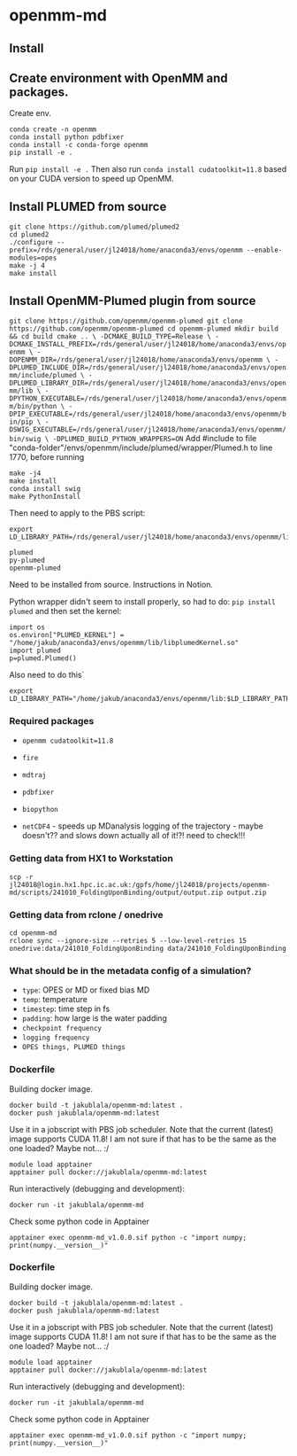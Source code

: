 # openmm-md

## Install

## Create environment with OpenMM and packages.
Create env.
```
conda create -n openmm
conda install python pdbfixer
conda install -c conda-forge openmm
pip install -e .
```

Run `pip install -e .`
Then also run `conda install cudatoolkit=11.8` based on your CUDA version to speed up OpenMM.

## Install PLUMED from source
```
git clone https://github.com/plumed/plumed2
cd plumed2
./configure --prefix=/rds/general/user/jl24018/home/anaconda3/envs/openmm --enable-modules=opes
make -j 4
make install
```

## Install OpenMM-Plumed plugin from source

``
git clone https://github.com/openmm/openmm-plumed
git clone https://github.com/openmm/openmm-plumed
cd openmm-plumed
mkdir build && cd build
cmake .. \
  -DCMAKE_BUILD_TYPE=Release \
  -DCMAKE_INSTALL_PREFIX=/rds/general/user/jl24018/home/anaconda3/envs/openmm \
  -DOPENMM_DIR=/rds/general/user/jl24018/home/anaconda3/envs/openmm \
  -DPLUMED_INCLUDE_DIR=/rds/general/user/jl24018/home/anaconda3/envs/openmm/include/plumed \
  -DPLUMED_LIBRARY_DIR=/rds/general/user/jl24018/home/anaconda3/envs/openmm/lib \
  -DPYTHON_EXECUTABLE=/rds/general/user/jl24018/home/anaconda3/envs/openmm/bin/python \
  -DPIP_EXECUTABLE=/rds/general/user/jl24018/home/anaconda3/envs/openmm/bin/pip \
  -DSWIG_EXECUTABLE=/rds/general/user/jl24018/home/anaconda3/envs/openmm/bin/swig \
  -DPLUMED_BUILD_PYTHON_WRAPPERS=ON
``
Add #include <memory> to file "conda-folder"/envs/openmm/include/plumed/wrapper/Plumed.h to line 1770, before running
```
make -j4
make install
conda install swig
make PythonInstall
```
Then need to apply to the PBS script:
```
export LD_LIBRARY_PATH=/rds/general/user/jl24018/home/anaconda3/envs/openmm/lib:$LD_LIBRARY_PATH
```



```
plumed
py-plumed
openmm-plumed
```
Need to be installed from source.
Instructions in Notion.


Python wrapper didn't seem to install properly, so had to do:
`pip install plumed` and then set the kernel:
```
import os
os.environ["PLUMED_KERNEL"] = "/home/jakub/anaconda3/envs/openmm/lib/libplumedKernel.so"
import plumed
p=plumed.Plumed()
```

Also need to do this`
```
export LD_LIBRARY_PATH="/home/jakub/anaconda3/envs/openmm/lib:$LD_LIBRARY_PATH"
```


### Required packages
- `openmm cudatoolkit=11.8`
- `fire`
- `mdtraj`
- `pdbfixer`
- `biopython`


- `netCDF4` - speeds up MDanalysis logging of the trajectory - maybe doesn't?? and slows down actually all of it!?! need to check!!!


### Getting data from HX1 to Workstation
`scp -r jl24018@login.hx1.hpc.ic.ac.uk:/gpfs/home/jl24018/projects/openmm-md/scripts/241010_FoldingUponBinding/output/output.zip output.zip`


### Getting data from rclone / onedrive
```
cd openmm-md
rclone sync --ignore-size --retries 5 --low-level-retries 15 onedrive:data/241010_FoldingUponBinding data/241010_FoldingUponBinding
```

### What should be in the metadata config of a simulation?
- `type`: OPES or MD or fixed bias MD
- `temp`: temperature
- `timestep`: time step in fs
- `padding`: how large is the water padding
- `checkpoint frequency`
- `logging frequency`
- `OPES things, PLUMED things`
### Dockerfile
Building docker image.
```
docker build -t jakublala/openmm-md:latest .
docker push jakublala/openmm-md:latest
```
Use it in a jobscript with PBS job scheduler.
Note that the current (latest) image supports CUDA 11.8! I am not sure if that has to be the same as the one loaded? Maybe not... :/
```
module load apptainer
apptainer pull docker://jakublala/openmm-md:latest
```

Run interactively (debugging and development):
```
docker run -it jakublala/openmm-md
```


Check some python code in Apptainer
```
apptainer exec openmm-md_v1.0.0.sif python -c "import numpy; print(numpy.__version__)"
```

### Dockerfile
Building docker image.
```
docker build -t jakublala/openmm-md:latest .
docker push jakublala/openmm-md:latest
```
Use it in a jobscript with PBS job scheduler.
Note that the current (latest) image supports CUDA 11.8! I am not sure if that has to be the same as the one loaded? Maybe not... :/
```
module load apptainer
apptainer pull docker://jakublala/openmm-md:latest
```

Run interactively (debugging and development):
```
docker run -it jakublala/openmm-md
```


Check some python code in Apptainer
```
apptainer exec openmm-md_v1.0.0.sif python -c "import numpy; print(numpy.__version__)"
```

